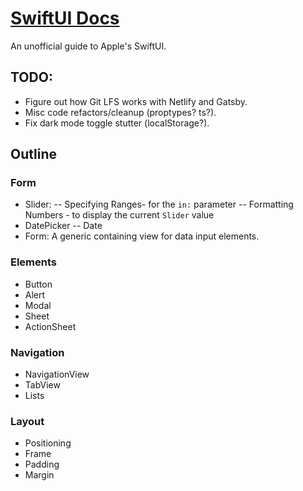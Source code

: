 # [SwiftUI Docs](https://swiftuidocs.com)
An unofficial guide to Apple's SwiftUI. 

## TODO: 
- Figure out how Git LFS works with Netlify and Gatsby.
- Misc code refactors/cleanup (proptypes? ts?).
- Fix dark mode toggle stutter (localStorage?).

## Outline 

### Form 
- Slider: 
-- Specifying Ranges- for the `in:` parameter
-- Formatting Numbers - to display the current `Slider` value
- DatePicker 
-- Date
- Form: A generic containing view for data input elements.

### Elements 
- Button 
- Alert 
- Modal 
- Sheet 
- ActionSheet 

### Navigation
- NavigationView 
- TabView
- Lists 

### Layout 
- Positioning 
- Frame 
- Padding
- Margin 